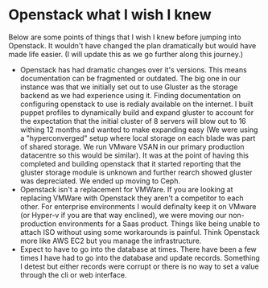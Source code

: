 # Openstack what I wish I knew

Below are some points of things that I wish I knew before jumping into Openstack. It wouldn't have changed the plan dramatically but would have made life easier. (I will update this as we go further along this journey.)

* Openstack has had dramatic changes over it's versions. This means documentation can be fragmented or outdated. The big one in our instance was that we initially set out to use Gluster as the storage backend as we had experience using it. Finding documentation on configuring openstack to use is redialy available on the internet. I built puppet profiles to dynamically build and expand gluster to account for the expectation that the initial cluster of 8 servers will blow out to 16 withing 12 months and wanted to make expanding easy (We were using a "hyperconverged" setup where local storage on each blade was part of shared storage. We run VMware VSAN in our primary production datacentre so this would be similar). It was at the point of having this completed and building openstack that it started reporting that the gluster storage module is unknown and further rearch showed gluster was depreciated. We ended up moving to Ceph.
* Openstack isn't a replacement for VMWare. If you are looking at replacing VMWare with Openstack they aren't a competitor to each other. For enterprise environments I would definalty keep it on VMware (or Hyper-v if you are that way enclined), we were moving our non-production environments for a Saas product. Things like being unable to attach ISO without using some workarounds is painful. Think Openstack more like AWS EC2 but you manage the infrastructure.
* Expect to have to go into the database at times. There have been a few times I have had to go into the database and update records. Something I detest but either records were corrupt or there is no way to set a value through the cli or web interface.